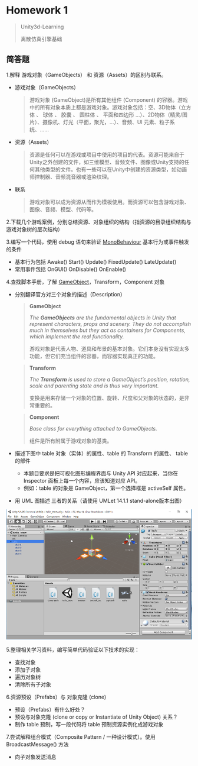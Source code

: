 # Homework 1

> Unity3d-Learning      
>
> 离散仿真引擎基础

## 简答题

1.解释 游戏对象（GameObjects） 和 资源（Assets）的区别与联系。

- 游戏对象（GameObjects）

  > 游戏对象 (GameObject)是所有其他组件 (Component) 的容器。游戏中的所有对象本质上都是游戏对象。游戏对象包括：空、3D物体（立方体 、 球体 、 胶囊 、 圆柱体 、 平面和四边形 …）、2D物体（精灵/图片）、摄像机、灯光（平面，聚光，…）、音频、UI 元素、粒子系统、……

- 资源（Assets）

  > 资源是任何可以在游戏或项目中使用的项目的代表。资源可能来自于Unity之外创建的文件，如三维模型、音频文件、图像或Unity支持的任何其他类型的文件。也有一些可以在Unity中创建的资源类型，如动画师控制器、音频混音器或渲染纹理。

- 联系

  > 游戏对象可以成为资源从而作为模板使用。而资源可以包含游戏对象、图像、音频、模型、代码等。

2.下载几个游戏案例，分别总结资源、对象组织的结构（指资源的目录组织结构与游戏对象树的层次结构）

3.编写一个代码，使用 debug 语句来验证 [MonoBehaviour](https://docs.unity3d.com/ScriptReference/MonoBehaviour.html) 基本行为或事件触发的条件

- 基本行为包括 Awake() Start() Update() FixedUpdate() LateUpdate()
- 常用事件包括 OnGUI() OnDisable() OnEnable()

4.查找脚本手册，了解 [GameObject](https://docs.unity3d.com/ScriptReference/GameObject.html)，Transform，Component 对象

- 分别翻译官方对三个对象的描述（Description）

  > **GameObject**
  >
  > *The **GameObjects** are the fundamental objects in Unity that represent characters, props and scenery. They do not accomplish much in themselves but they act as containers for Components, which implement the real functionality.*
  >
  > 游戏对象是代表人物、道具和布景的基本对象。它们本身没有实现太多功能，但它们充当组件的容器，而容器实现真正的功能。

  >  **Transform** 
  >
  >  *The **Transform** is used to store a GameObject’s position, rotation, scale and parenting state and is thus very important.*
  >
  >  变换是用来存储一个对象的位置、旋转、尺度和父对象的状态的，是非常重要的。

  > **Component**
  >
  > *Base class for everything attached to GameObjects.*
  >
  > 组件是所有附属于游戏对象的基类。

- 描述下图中 table 对象（实体）的属性、table 的 Transform 的属性、 table 的部件
  - 本题目要求是把可视化图形编程界面与 Unity API 对应起来，当你在 Inspector 面板上每一个内容，应该知道对应 API。
  - 例如：table 的对象是 GameObject，第一个选择框是 activeSelf 属性。

- 用 UML 图描述 三者的关系（请使用 UMLet 14.1.1 stand-alone版本出图）

![4](images/ch02-homework.png)

5.整理相关学习资料，编写简单代码验证以下技术的实现：
- 查找对象
- 添加子对象
- 遍历对象树
- 清除所有子对象

6.资源预设（Prefabs）与 对象克隆 (clone)
- 预设（Prefabs）有什么好处？
- 预设与对象克隆 (clone or copy or Instantiate of Unity Object) 关系？
- 制作 table 预制，写一段代码将 table 预制资源实例化成游戏对象

7.尝试解释组合模式（Composite Pattern / 一种设计模式）。使用 BroadcastMessage() 方法
- 向子对象发送消息